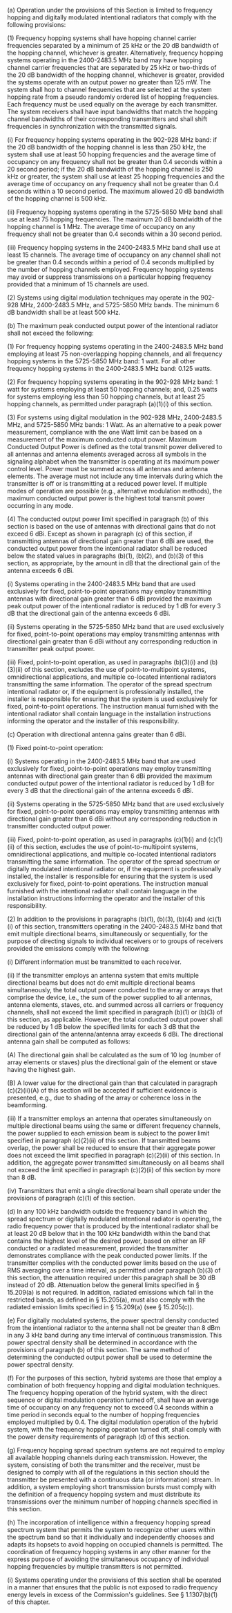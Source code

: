 (a) Operation under the provisions of this Section is limited to frequency hopping and digitally modulated intentional radiators that comply with the following provisions:

(1) Frequency hopping systems shall have hopping channel carrier frequencies separated by a minimum of 25 kHz or the 20 dB bandwidth of the hopping channel, whichever is greater. Alternatively, frequency hopping systems operating in the 2400-2483.5 MHz band may have hopping channel carrier frequencies that are separated by 25 kHz or two-thirds of the 20 dB bandwidth of the hopping channel, whichever is greater, provided the systems operate with an output power no greater than 125 mW. The system shall hop to channel frequencies that are selected at the system hopping rate from a pseudo randomly ordered list of hopping frequencies. Each frequency must be used equally on the average by each transmitter. The system receivers shall have input bandwidths that match the hopping channel bandwidths of their corresponding transmitters and shall shift frequencies in synchronization with the transmitted signals.

(i) For frequency hopping systems operating in the 902-928 MHz band: if the 20 dB bandwidth of the hopping channel is less than 250 kHz, the system shall use at least 50 hopping frequencies and the average time of occupancy on any frequency shall not be greater than 0.4 seconds within a 20 second period; if the 20 dB bandwidth of the hopping channel is 250 kHz or greater, the system shall use at least 25 hopping frequencies and the average time of occupancy on any frequency shall not be greater than 0.4 seconds within a 10 second period. The maximum allowed 20 dB bandwidth of the hopping channel is 500 kHz.

(ii) Frequency hopping systems operating in the 5725-5850 MHz band shall use at least 75 hopping frequencies. The maximum 20 dB bandwidth of the hopping channel is 1 MHz. The average time of occupancy on any frequency shall not be greater than 0.4 seconds within a 30 second period.

(iii) Frequency hopping systems in the 2400-2483.5 MHz band shall use at least 15 channels. The average time of occupancy on any channel shall not be greater than 0.4 seconds within a period of 0.4 seconds multiplied by the number of hopping channels employed. Frequency hopping systems may avoid or suppress transmissions on a particular hopping frequency provided that a minimum of 15 channels are used.

(2) Systems using digital modulation techniques may operate in the 902-928 MHz, 2400-2483.5 MHz, and 5725-5850 MHz bands. The minimum 6 dB bandwidth shall be at least 500 kHz.

(b) The maximum peak conducted output power of the intentional radiator shall not exceed the following:

(1) For frequency hopping systems operating in the 2400-2483.5 MHz band employing at least 75 non-overlapping hopping channels, and all frequency hopping systems in the 5725-5850 MHz band: 1 watt. For all other frequency hopping systems in the 2400-2483.5 MHz band: 0.125 watts.

(2) For frequency hopping systems operating in the 902-928 MHz band: 1 watt for systems employing at least 50 hopping channels; and, 0.25 watts for systems employing less than 50 hopping channels, but at least 25 hopping channels, as permitted under paragraph (a)(1)(i) of this section.

(3) For systems using digital modulation in the 902-928 MHz, 2400-2483.5 MHz, and 5725-5850 MHz bands: 1 Watt. As an alternative to a peak power measurement, compliance with the one Watt limit can be based on a measurement of the maximum conducted output power. Maximum Conducted Output Power is defined as the total transmit power delivered to all antennas and antenna elements averaged across all symbols in the signaling alphabet when the transmitter is operating at its maximum power control level. Power must be summed across all antennas and antenna elements. The average must not include any time intervals during which the transmitter is off or is transmitting at a reduced power level. If multiple modes of operation are possible (e.g., alternative modulation methods), the maximum conducted output power is the highest total transmit power occurring in any mode.

(4) The conducted output power limit specified in paragraph (b) of this section is based on the use of antennas with directional gains that do not exceed 6 dBi. Except as shown in paragraph (c) of this section, if transmitting antennas of directional gain greater than 6 dBi are used, the conducted output power from the intentional radiator shall be reduced below the stated values in paragraphs (b)(1), (b)(2), and (b)(3) of this section, as appropriate, by the amount in dB that the directional gain of the antenna exceeds 6 dBi.

(i) Systems operating in the 2400-2483.5 MHz band that are used exclusively for fixed, point-to-point operations may employ transmitting antennas with directional gain greater than 6 dBi provided the maximum peak output power of the intentional radiator is reduced by 1 dB for every 3 dB that the directional gain of the antenna exceeds 6 dBi.

(ii) Systems operating in the 5725-5850 MHz band that are used exclusively for fixed, point-to-point operations may employ transmitting antennas with directional gain greater than 6 dBi without any corresponding reduction in transmitter peak output power.

(iii) Fixed, point-to-point operation, as used in paragraphs (b)(3)(i) and (b)(3)(ii) of this section, excludes the use of point-to-multipoint systems, omnidirectional applications, and multiple co-located intentional radiators transmitting the same information. The operator of the spread spectrum intentional radiator or, if the equipment is professionally installed, the installer is responsible for ensuring that the system is used exclusively for fixed, point-to-point operations. The instruction manual furnished with the intentional radiator shall contain language in the installation instructions informing the operator and the installer of this responsibility.

(c) Operation with directional antenna gains greater than 6 dBi.

(1) Fixed point-to-point operation:

(i) Systems operating in the 2400-2483.5 MHz band that are used exclusively for fixed, point-to-point operations may employ transmitting antennas with directional gain greater than 6 dBi provided the maximum conducted output power of the intentional radiator is reduced by 1 dB for every 3 dB that the directional gain of the antenna exceeds 6 dBi.

(ii) Systems operating in the 5725-5850 MHz band that are used exclusively for fixed, point-to-point operations may employ transmitting antennas with directional gain greater than 6 dBi without any corresponding reduction in transmitter conducted output power.

(iii) Fixed, point-to-point operation, as used in paragraphs (c)(1)(i) and (c)(1)(ii) of this section, excludes the use of point-to-multipoint systems, omnidirectional applications, and multiple co-located intentional radiators transmitting the same information. The operator of the spread spectrum or digitally modulated intentional radiator or, if the equipment is professionally installed, the installer is responsible for ensuring that the system is used exclusively for fixed, point-to-point operations. The instruction manual furnished with the intentional radiator shall contain language in the installation instructions informing the operator and the installer of this responsibility.

(2) In addition to the provisions in paragraphs (b)(1), (b)(3), (b)(4) and (c)(1)(i) of this section, transmitters operating in the 2400-2483.5 MHz band that emit multiple directional beams, simultaneously or sequentially, for the purpose of directing signals to individual receivers or to groups of receivers provided the emissions comply with the following:

(i) Different information must be transmitted to each receiver.

(ii) If the transmitter employs an antenna system that emits multiple directional beams but does not do emit multiple directional beams simultaneously, the total output power conducted to the array or arrays that comprise the device, i.e., the sum of the power supplied to all antennas, antenna elements, staves, etc. and summed across all carriers or frequency channels, shall not exceed the limit specified in paragraph (b)(1) or (b)(3) of this section, as applicable. However, the total conducted output power shall be reduced by 1 dB below the specified limits for each 3 dB that the directional gain of the antenna/antenna array exceeds 6 dBi. The directional antenna gain shall be computed as follows:

(A) The directional gain shall be calculated as the sum of 10 log (number of array elements or staves) plus the directional gain of the element or stave having the highest gain.

(B) A lower value for the directional gain than that calculated in paragraph (c)(2)(ii)(A) of this section will be accepted if sufficient evidence is presented, e.g., due to shading of the array or coherence loss in the beamforming.

(iii) If a transmitter employs an antenna that operates simultaneously on multiple directional beams using the same or different frequency channels, the power supplied to each emission beam is subject to the power limit specified in paragraph (c)(2)(ii) of this section. If transmitted beams overlap, the power shall be reduced to ensure that their aggregate power does not exceed the limit specified in paragraph (c)(2)(ii) of this section. In addition, the aggregate power transmitted simultaneously on all beams shall not exceed the limit specified in paragraph (c)(2)(ii) of this section by more than 8 dB.

(iv) Transmitters that emit a single directional beam shall operate under the provisions of paragraph (c)(1) of this section.
                

(d) In any 100 kHz bandwidth outside the frequency band in which the spread spectrum or digitally modulated intentional radiator is operating, the radio frequency power that is produced by the intentional radiator shall be at least 20 dB below that in the 100 kHz bandwidth within the band that contains the highest level of the desired power, based on either an RF conducted or a radiated measurement, provided the transmitter demonstrates compliance with the peak conducted power limits. If the transmitter complies with the conducted power limits based on the use of RMS averaging over a time interval, as permitted under paragraph (b)(3) of this section, the attenuation required under this paragraph shall be 30 dB instead of 20 dB. Attenuation below the general limits specified in § 15.209(a) is not required. In addition, radiated emissions which fall in the restricted bands, as defined in § 15.205(a), must also comply with the radiated emission limits specified in § 15.209(a) (see § 15.205(c)).

(e) For digitally modulated systems, the power spectral density conducted from the intentional radiator to the antenna shall not be greater than 8 dBm in any 3 kHz band during any time interval of continuous transmission. This power spectral density shall be determined in accordance with the provisions of paragraph (b) of this section. The same method of determining the conducted output power shall be used to determine the power spectral density.

(f) For the purposes of this section, hybrid systems are those that employ a combination of both frequency hopping and digital modulation techniques. The frequency hopping operation of the hybrid system, with the direct sequence or digital modulation operation turned off, shall have an average time of occupancy on any frequency not to exceed 0.4 seconds within a time period in seconds equal to the number of hopping frequencies employed multiplied by 0.4. The digital modulation operation of the hybrid system, with the frequency hopping operation turned off, shall comply with the power density requirements of paragraph (d) of this section.

(g) Frequency hopping spread spectrum systems are not required to employ all available hopping channels during each transmission. However, the system, consisting of both the transmitter and the receiver, must be designed to comply with all of the regulations in this section should the transmitter be presented with a continuous data (or information) stream. In addition, a system employing short transmission bursts must comply with the definition of a frequency hopping system and must distribute its transmissions over the minimum number of hopping channels specified in this section.

(h) The incorporation of intelligence within a frequency hopping spread spectrum system that permits the system to recognize other users within the spectrum band so that it individually and independently chooses and adapts its hopsets to avoid hopping on occupied channels is permitted. The coordination of frequency hopping systems in any other manner for the express purpose of avoiding the simultaneous occupancy of individual hopping frequencies by multiple transmitters is not permitted.
                

(i) Systems operating under the provisions of this section shall be operated in a manner that ensures that the public is not exposed to radio frequency energy levels in excess of the Commission's guidelines. See § 1.1307(b)(1) of this chapter.

